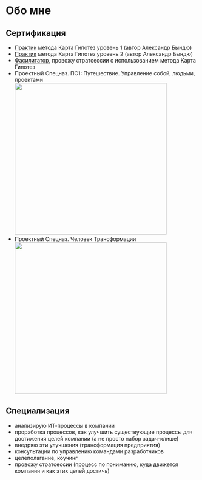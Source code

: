# Обо мне

## Сертификация

- [Практик](https://картагипотез.рф/certificate?number=19&code=UgYLcr) метода Карта Гипотез уровень 1 (автор Александр Бындю)
- [Практик](https://картагипотез.рф/certificate?number=141&code=BzOcXs) метода Карта Гипотез уровень 2 (автор Александр Бындю)
- [Фасилитатор](https://картагипотез.рф/certificate?number=163&code=eXzpww), провожу стратсессии с использованием метода Карта Гипотез
- Проектный Спецназ. ПС1: Путешествие. Управление собой, людьми, проектами <br /> <img src="https://github.com/user-attachments/assets/c6535dd6-fc31-44bc-9b76-317fbc3afc82" width="400" />
- Проектный Спецназ. Человек Трансформации <br /> <img width="400" src="https://github.com/user-attachments/assets/ae187075-8109-40ff-8aa0-cf4ff37974dd" />



## Специализация

- анализирую ИТ-процессы в компании
- проработка процессов, как улучшить существующие процессы для достижения целей компании (а не просто набор задач-клише)
- внедряю эти улучшения (трансформация предприятия)
- консультации по управлению командами разработчиков
- целеполагание, коучинг
- провожу стратсессии (процесс по пониманию, куда движется компания и как этих целей достичь)
